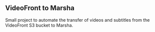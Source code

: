 ## VideoFront to Marsha

Small project to automate the transfer of videos and subtitles from the
VideoFront S3 bucket to Marsha.
